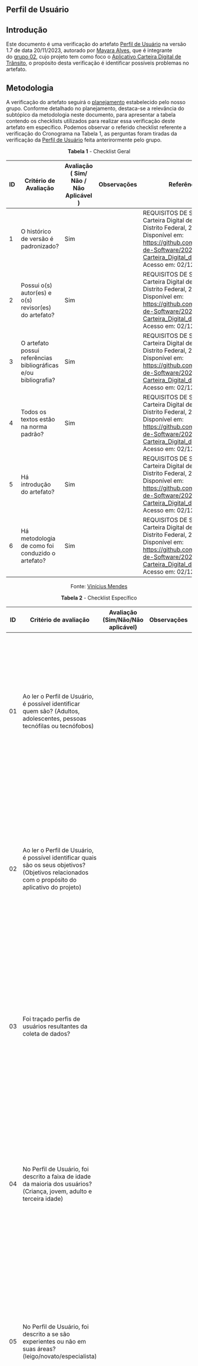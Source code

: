 ## Perfil de Usuário

## Introdução

Este documento é uma verificação do artefato [Perfil de Usuário](https://requisitos-de-software.github.io/2023.2-Carteira_Digital_de_Transito/elicita%C3%A7%C3%A3o/PerfildeUsuario/PerfilUsuario/) na versão 1.7 de data 20/11/2023, autorado por [Mayara Alves](https://github.com/Mayara-tech), que é integrante do [grupo 02](https://github.com/Requisitos-de-Software/2023.2-Carteira_Digital_de_Transito), cujo projeto tem como foco o [Aplicativo Carteira Digital de Trânsito](https://play.google.com/store/apps/details?id=br.gov.serpro.cnhe&hl=pt_BR&gl=US), o propósito desta verificação é identificar possíveis problemas no artefato.

## Metodologia

A verificação do artefato seguirá o [planejamento](https://github.com/Requisitos-de-Software/2023.2-Carteira_Digital_de_Transito/blob/main/docs/verificacao/grupo2/planejamentoDaVerificacao.md) estabelecido pelo nosso grupo. Conforme detalhado no planejamento, destaca-se a relevância do subtópico da metodologia neste documento, para apresentar a tabela contendo os checklists utilizados para realizar essa verificação deste artefato em específico. Podemos observar o referido checklist referente a verificação do Cronograma na Tabela 1, as perguntas foram tiradas da verificação da [Perfil de Usuário](https://requisitos-de-software.github.io/2023.2-Carteira_Digital_de_Transito/elicita%C3%A7%C3%A3o/PerfildeUsuario/PerfilUsuario/) feita anterirormente pelo grupo.

<center>
  
**Tabela 1** - Checklist Geral

| ID | Critério de Avaliação                           | Avaliação ( Sim/ Não / Não Aplicável )             | Observações                       | Referências                                                    |
|----| ------------------------------------------------|----------------------------------------------------|-----------------------------------|----------------------------------------------------------------|
| 1  | O histórico de versão é padronizado?                                           |     Sim       |            |  REQUISITOS DE SOFTWARE. Carteira Digital de Trânsito. Distrito Federal, 2023. Disponível em: <https://github.com/Requisitos-de-Software/2023.2-Carteira_Digital_de_Transito/>. Acesso em: 02/12/2023.          |            
| 2  | Possui o(s) autor(es) e o(s) revisor(es) do artefato?                          |     Sim       |            |  REQUISITOS DE SOFTWARE. Carteira Digital de Trânsito. Distrito Federal, 2023. Disponível em: <https://github.com/Requisitos-de-Software/2023.2-Carteira_Digital_de_Transito/>. Acesso em: 02/12/2023.          | 
| 3  | O artefato possui referências bibliográficas e/ou bibliografia?                |     Sim       |            |  REQUISITOS DE SOFTWARE. Carteira Digital de Trânsito. Distrito Federal, 2023. Disponível em: <https://github.com/Requisitos-de-Software/2023.2-Carteira_Digital_de_Transito/>. Acesso em: 02/12/2023.          | 
| 4  | Todos os textos estão na norma padrão?                                         |     Sim       |            |   REQUISITOS DE SOFTWARE. Carteira Digital de Trânsito. Distrito Federal, 2023. Disponível em: <https://github.com/Requisitos-de-Software/2023.2-Carteira_Digital_de_Transito/>. Acesso em: 02/12/2023.         | 
| 5  | Há introdução do artefato?                                                     |     Sim       |            |    REQUISITOS DE SOFTWARE. Carteira Digital de Trânsito. Distrito Federal, 2023. Disponível em: <https://github.com/Requisitos-de-Software/2023.2-Carteira_Digital_de_Transito/>. Acesso em: 02/12/2023.        | 
| 6  | Há metodologia de como foi conduzido o artefato?                               |     Sim       |            |  REQUISITOS DE SOFTWARE. Carteira Digital de Trânsito. Distrito Federal, 2023. Disponível em: <https://github.com/Requisitos-de-Software/2023.2-Carteira_Digital_de_Transito/>. Acesso em: 02/12/2023.          | 

Fonte: [Vinícius Mendes](https://github.com/yabamiah)

**Tabela 2** - Checklist Específico

| ID | Critério de avaliação | Avaliação (Sim/Não/Não aplicável) | Observações | Referências | Imagens da Referência |
|---|----------------------|------------------------------------|---------------|--------------|------------------------|
|01| Ao ler o Perfil de Usuário, é possível identificar quem são? (Adultos, adolescentes, pessoas tecnófilas ou tecnófobos) | | | Página: 174, Capítulo 6. Organização do Espaço de Problema. Livro: SIMONE DINIZ JUNQUEIRO BARBOSA, BRUNO SANTANA DA SILVA, Interação Humano-Computador, 1a. Edição, Editora Campus, 2010 | ![Screenshot_20231202_132101](../../../assets/Screenshot_20231202_132101.png) |
|02| Ao ler o Perfil de Usuário, é possível identificar quais são os seus objetivos? (Objetivos relacionados com o propósito do aplicativo do projeto)| | | Página: 174, Capítulo 6. Organização do Espaço de Problema. Livro: SIMONE DINIZ JUNQUEIRO BARBOSA, BRUNO SANTANA DA SILVA, Interação Humano-Computador, 1a. Edição, Editora Campus, 2010| ![Screenshot_20231202_132101](../../../assets/Screenshot_20231202_132101.png) |
|03| Foi traçado perfis de usuários resultantes da coleta de dados? | | | Página: 174, Capítulo 6. Organização do Espaço de Problema. Livro: SIMONE DINIZ JUNQUEIRO BARBOSA, BRUNO SANTANA DA SILVA, Interação Humano-Computador, 1a. Edição, Editora Campus, 2010| ![Screenshot_20231202_132745](../../../assets/Screenshot_20231202_132745.png) |
|04| No Perfil de Usuário, foi descrito a faixa de idade da maioria dos usuários?(Criança, jovem, adulto e terceira idade) | | | Página: 175, Capítulo 6. Organização do Espaço de Problema. Livro: SIMONE DINIZ JUNQUEIRO BARBOSA, BRUNO SANTANA DA SILVA, Interação Humano-Computador, 1a. Edição, Editora Campus, 2010| ![Screenshot_20231202_132820](../../../assets/Screenshot_20231202_132820.png) |
|05| No Perfil de Usuário, foi descrito a se são experientes ou não em suas áreas? (leigo/novato/especialista) | | | Página: 175, Capítulo 6. Organização do Espaço de Problema. Livro: SIMONE DINIZ JUNQUEIRO BARBOSA, BRUNO SANTANA DA SILVA, Interação Humano-Computador, 1a. Edição, Editora Campus, 2010| ![Screenshot_20231202_132849](../../../assets/Screenshot_20231202_132849.png) |
|06| No Perfil de Usuário, foi descrito qual tipo de relação a maioria dos usuários tem com tecnologias? (Se são tecnófilos ou tecnófobos)| | | Página: 175, Capítulo 6. Organização do Espaço de Problema. Livro: SIMONE DINIZ JUNQUEIRO BARBOSA, BRUNO SANTANA DA SILVA, Interação Humano-Computador, 1a. Edição, Editora Campus, 2010| ![Screenshot_20231202_132918](../../../assets/Screenshot_20231202_132918.png) |
|07| No Perfil de Usuário, foi descrito qual é a tarefa primária que a maioria dos usuários realizam?(Atividade com relação ao contexto do aplicativo do projeto) | | | Página: 175o, Capítulo 6. Organização do Espaço de Problema. Livro: SIMONE DINIZ JUNQUEIRO BARBOSA, BRUNO SANTANA DA SILVA, Interação Humano-Computador, 1a. Edição, Editora Campus, 2010| ![Screenshot_20231202_132958](../../../assets/Screenshot_20231202_132958.png)|
|08| Foi descrito qual técnica foi utilizada para conduzir a coleta dos dados dos usuários? (Como entrevistas, questionários, análise documental, etc...) | | | Página: 174, Capítulo 6. Organização do Espaço de Problema. Livro: SIMONE DINIZ JUNQUEIRO BARBOSA, BRUNO SANTANA DA SILVA, Interação Humano-Computador, 1a. Edição, Editora Campus, 2010| ![Screenshot_20231202_133049](../../../assets/Screenshot_20231202_133049.png) |
|09| Foi apresentado os resultados dos dados coletas pela técnica? | | | Página: 174, Capítulo 6. Organização do Espaço de Problema. Livro: SIMONE DINIZ JUNQUEIRO BARBOSA, BRUNO SANTANA DA SILVA, Interação Humano-Computador, 1a. Edição, Editora Campus, 2010| ![Screenshot_20231202_140831](../../../assets/Screenshot_20231202_140831.png) |

Fonte: [Vinícius Mendes](https://github.com/yabamiah)

## Desenvolvimento

Na tabela 2 podemos observar o checklist preenchido após verificação do artefato. Este checklist, minuciosamente preenchido, reflete os resultados, observações e considerações resultantes da análise realizada no artefato. A inspeção foi feita por meio uma gravação individual, que está presentes na tabela 3.

**Tabela 3** - Checklist Geral

| ID | Critério de Avaliação                           | Avaliação ( Sim/ Não / Não Aplicável )             | Observações                       |
|----| ------------------------------------------------|----------------------------------------------------|-----------------------------------|
| 1  | O histórico de versão é padronizado?                                           |     Sim       |            |            
| 2  | Possui o(s) autor(es) e o(s) revisor(es) do artefato?                          |     Sim       |            |  
| 3  | O artefato possui referências bibliográficas e/ou bibliografia?                |     Sim       |            |   
| 4  | Todos os textos estão na norma padrão?                                         |     Sim       |            |   
| 5  | Há introdução do artefato?                                                     |     Sim       |            | 
| 6  | Há metodologia de como foi conduzido o artefato?                               |     Sim       |            |

Fonte: [Vinícius Mendes](https://github.com/yabamiah)

**Tabela 4** - Checklist preenchido

| ID | Critério de avaliação | Avaliação (Sim/Não/Não aplicável) | Observações |
|---|----------------------|------------------------------------|---------------|
|01| Ao ler o Perfil de Usuário, é possível identificar quem são? (Adultos, adolescentes, pessoas tecnófilas ou tecnófobos) |   Sim   |   |
|02| Ao ler o Perfil de Usuário, é possível identificar quais são os seus objetivos? (Objetivos relacionados com o propósito do aplicativo do projeto)| Não    |
|03| Foi traçado perfis de usuários resultantes da coleta de dados? |   Sim  | Poderia ter colocado um link para o método utilizado para coletar dados|
|04| No Perfil de Usuário, foi descrito a faixa de idade da maioria dos usuários?(Criança, jovem, adulto e terceira idade) |       Sim   |
|05| No Perfil de Usuário, foi descrito a se são experientes ou não em suas áreas? (leigo/novato/especialista) |  Sim         |
|06| No Perfil de Usuário, foi descrito qual tipo de relação a maioria dos usuários tem com tecnologias? (Se são tecnófilos ou tecnófobos)|  Sim          |
|07| No Perfil de Usuário, foi descrito qual é a tarefa primária que a maioria dos usuários realizam?(Atividade com relação ao contexto do aplicativo do projeto) | Sim  |
|08| Foi descrito qual técnica foi utilizada para conduzir a coleta dos dados dos usuários? (Como entrevistas, questionários, análise documental, etc...) |   Sim       | Na seção "Definição do Perfil de Usuário" não foi citado a técnica de análise documental|
|09| Foi apresentado os resultados dos dados coletas pela técnica? |    Sim    |    Indo na documentação das  técnicas utilizadas é possível ver 


Fonte: [Vinícius Mendes](https://github.com/yabamiah)


**Tabela 3** - Cronograma de verificação

| Participantes | Data | Horário |
|--------------|-------|---------|
| Vinícius Mendes | 03/12/2023 | 15:00/15:10 |

</center>

## Sugestões de Melhorias
De acorda com a inspeção feita, foi possível encontrar algumas possíveis melhorias para o artefato em questão, as melhorias serão descritas logo abaixo junto ao ID da verificação:
- **ID03 e ID08**: Poderia ter colocado uma linkagem para as técnicas utilizadas
- **ID02**: Não foi apresentado 
- **ID08**: Para não causar ambiguidade, deve ser descrito que foi utilizado a técnica de análise documental na seção "Definição do Perfil de Usuário"

## Acompanhamento
Logo abaixo, será apresentado as **Figuras 1 e 2**, que irão representar o porcentual de aproveitamento dos checklists, utilizando como o parâmetro "Sim", "Não" e "Não aplicável".

## Porcentual de aproveitamento do Checklist geral

**Figura 1** - Gráfico de setores do porcentual de aproveitamento do checklist geral
![Untitled design (1).png](../../../assets/Untitleddesign(1).png)

Fonte: [Vinícius Mendes](https://github.com/yabamiah)
### Porcentual de aproveitamento do Checklist específico

**Figura 2** - Gráfico de setores do porcentual de aproveitamento do checklist específico
![Untitled design 2.png](../../../assets/Untitleddesign2.png)

Fonte: [Vinícius Mendes](https://github.com/yabamiah)

## Referência Bibliográfica
> Carteira Digital de Trânsito. Requisitos de Software. Distrito Federal, 2023. Disponível em: https://requisitos-de-software.github.io/2023.2-Carteira_Digital_de_Transito/. Acesso em: 02/12/2023

## Bibliografia
> SIMONE DINIZ JUNQUEIRO BARBOSA, BRUNO SANTANA DA SILVA, Interação Humano-Computador, 1a. Edição, Editora Campus, 2010

## 📑 Histórico de Versões

| Versão | Data | Descrição | Autor | Revisor |
|-------|------|-----------|---------|--------|
|`1.0`| 03/12/2023| Criação do documento | [Vinícius Mendes](https://github.com/yabamiah)| |
